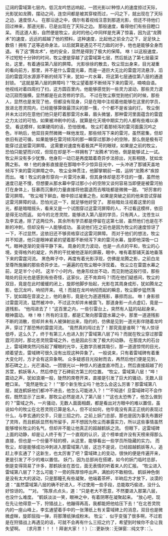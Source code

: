 辽阔的雷域第七层内，低沉龙吟悠远响起，一团光影以!种惊人的速度掠过天际，光影犹如龙腾，摆动之间，连空间都是被其穿梭而过，一闪之下，就出现在了天际之边，速度惊人。
在那沿途之中，偶尔有着视线注意到那道光影，但还不待他们回过神来，那道光影，已是出现在了天际之边。
那般速度，看得他们有些目瞪口呆。
而这道人影，自然便是牧尘，此时的他心中同样是充满了惊喜，因为这“龙腾术”的速度，远远的超越了他的预料，这种速度，比起他之前全力之下，足足快上数倍！拥有了这等逃命身法，以后就算是遇见不可力敌的对手，他也是能够全身而退。
有了这“腾龙术”，他的安全，显然是得到了极大的保障。
咻！以这般速度，不过短短十分钟的时间，牧尘便是穿越了这雷域第七层，然后抵达了第七层最深处，这里，有着通往第八层的屏障。
光影徐徐的散去，牧尘现出身来，目光凝重的看向前方，那里，并不是什么雷霆光幕，而是一道巨大无比的雷霆河流悬浮，滔滔的雷霆河水源源不断的倾泻下来，犹如一片水幕，将这第七层通往第八层的通道封锁。
“这就是第八层的屏障吗？”牧尘望着那不断倾泻下来的雷河，喃喃自语。
他视线对着四周扫了扫，这方圆百里内，他能够感觉到一些灵力波动，那些灵力波动沉寂而强横，显然都是在此苦修的学员。
不过在牧尘察觉到他们的时候，那些人，显然也是发现了他，但都没有现身，只是在暗中注视着他能够在这里的学员，放进北苍灵院内，已经能够算做最顶尖的那一簇，个个都不是省油的灯。
牧尘倒并未太过的在意他们他只是盯着那雷河水幕，眉头微皱，那种雷河里面蕴含的雷霆之力太过的可怕，如果被冲刷中的话，就算是化天境中期实力的人都有些难以承受。
看这模样，如果硬闯的话，恐怕很难。
牧尘盯着那倾泻的雷河面露沉吟之色，半晌后，他双目突然微微一眯他发现，那些倾泻下来的雷河，虽然密集，但却依旧有迹可循，如果能够在雷河倾泻的那一瞬穿过那渺小的空隙，那么倒是极有可能穿过这层雷河屏障。
这需要对速度有着极其严苛的眼球，如果是之前的牧尘，恐怕只能望而兴叹，但现在却是不一样拥有了“龙腾术”的他，倒是能够试上一试。
牧尘并没有多少犹豫，他身形一动已是再度踏着奇异步法掠出，光影相随，犹如龙腾之影。
咻！他的身影直接是在那暗中不少惊异目光中，一头冲进了那铺天盖地倾泻下来的雷河屏障之中。
牧尘全神贯注，他脚掌朝前一踏，运转“龙腾术”疾掠而出。
嗤！牧尘的身形穿向一片雷河水幕，但其身体却是忍不住的一僵，虽然他速度已是不慢，但想要从那水幕中穿过那小小的空隙又谈何容易当即便是被雷河拍打在身体上，狂暴而沉重的力量直接将他震退而去喉咙都是微微一甜。
“好厉害的雷河屏障。
”牧尘咽下鲜血，眼中掠过凝重之色，如果是突破之前的他来尝试穿越这雷河屏障的话，恐怕光这一下，就足够他好受了。
那些暗处注视着这里的目光，都是暗暗摇头，看来又是一个试图穿过这雷河屏障的人，不过看这模样，依旧是得无功而返。
如今的北苍灵院，能够进入第八层的学员，只有两人，沈苍生以及李玄通，除了这两位外，其余所有学员都是停留在这第七层，虽然他们也是在不断的冲刺，但却没有一人能够成功。
虽说他们在之前也是因为牧尘的速度惊讶了一下，不过显然，这依旧还不够资格穿过这雷河屏障。
而对于他们的想法，牧尘并不知道，他只是眼神紧紧的望着那不断倾泻下来的雷河水幕，旋即他深吸一口气，眼神逐渐的变得平静下来。
周身的灵力波动，也是一点点的平和，牧尘的心境，变得格外的凝定，外界的干扰被他逐渐的屏蔽，眼中，唯有着那铺天盖地垂落下来的雷霆河流。
黑色眸子中，再度有着光影浮现，仿佛是龙腾之影，之前白龙至尊所施展的那些奇异步法，一遍遍的在牧尘眼中浮现着。
牧尘立在雷霆水幕之前，足足半个小时。
这半个小时内，他身形纹丝不动，而见到他这般行径，那些暗处的目光也是感到有些奇怪，这家伙，还不肯弃吗？!而在他们疑惑间，牧尘的双目，竟是在此时缓缓的闭上，旋即他脚步抬起，光影在其周身成形，犹如腾龙之影，低沉龙吟，响彻开来。
吼！而就在龙吟响彻而起的瞬息，牧尘脚步猛然落下，犹如踏在音波之上，他的身形，竟是化为道道残影，暴掠而出。
咻！身影掠过雷霆河流，猛然被冲中，不过这次却并未被震飞，那道身影一点点虚幻，竟是一道残影。
“他闯进去了！”这百里之内，一些引雷台上，突然有人猛的站起身来，眼神震动。
咻！咻！所有的注意，都是汇聚向那雷霆水幕之中，那里一道道残影不断的消散，但却并未有人被弹射出来，隐约的，仿佛是见到一道光影伴随着龙吟声，穿过了那恐怖的雷霆河流。
“竟然真的闯过去了！那究竟是谁啊？”有人惊讶低呼，这么久了，终于有第三人也进入到了雷域第八层了吗？而就在牧尘穿过那雷霆河流时，那北苍灵院雷域之外，也是因此引发了极大的动静。
在那庞大的石台上，雷域碑突然闪烁起了耀眼的光华，无数学员被其吸引，那一道道惊愕的目光，顺着望去，雷域碑可很久没有出现这种异象了。
一般说来，只有着雷域碑有着重大变化时，方才会有这异象啊。
众多疑惑目光投射而去，再然后他们便是见到，那石碑之上，光芒涌动，一团银光以一种惊人的速度直冲而上，然后直接超越了的苏萱，鹤妖等人，然后停在了石碑前方第三的位置。
“牧尘，雷域第八层！”哗！震动之声，犹如浪潮一般，陡然的席卷开来，直接是引发了巨大的骚动，无数人目瞪口呆。
“竟然是牧尘？！”“那个新生牧尘吗？他怎么会这么厉害？那雷域第八层，就连鹤妖他们都冲不进去，他怎么可能进入？！”“不知道亻旦雷域碑可不会作假，既然显示了出来，那牧尘必然是进入了第八层！”“这也太恐怖了，他怎么做到的？”雷域之外，一片骚动，无数人面面相觑，都是看出对方眼中的难以置信，虽说如今的牧尘在北苍灵院已算是名人，但不论如何，他毕竟没有真正正统的表现过什么，与李玄通的交手，只是三招之约，之前上妖门总部，那也是因为事先布置好了灵阵，而且鹤妖显然有所留手，并不想因为牧尘而暴露实力，所以这些事情虽然能够增长牧尘的名气，但却并不能让他真正的超越鹤妖之流。
但眼下，这雷域碑上面的动静，却是让人终于有了一个直观的认识，这个榜单或许没有天榜来得那么直接，但也是一个份量不轻的榜，从这里，能够看出一些学员所隐藏的实力。
而牧尘，却是能够成功冲刺进入那雷域第八层，这岂不是说，已经超越鹤妖等人，追赶上李玄通了？这新生，也太厉害了吧？雷域碑上的变动，很快的便是传遍开来，更是引发了不少的难以置信。
妖门，因为总部尚在搭建，如今的妖门临时总部，倒是变得简易了许多，那鹤妖坐在首位，面无表情的听着来人的汇报。
“牧尘进入雷域第八层了？怎么可能？一旁的陈厚惊呼出声，满脸的不敢相信。
鹤妖神色倒是没有太大的波动，只是那瞳孔有些凝聚，他端着茶杯，半晌后方才放下，淡漠的道：“虽然雷域第八层的确不好进入，不过使用一些手段，总能取巧偷进，没什么好惊讶的。
”“对。
”陈厚点点头，道：“只是老大不愿意，不然要进入那第八层，也没什么难度。
”鹤妖淡淡一笑，眼神之中，有着阴寒在凝聚起来。
“放心吧，现在先让他得意一下，狩猎战上，他蹦得再高，我都能把他给压下去！”在北苍灵院内的一座山峰上，李玄通望着手中的一张薄纸上有关雷域碑上的消息，双目也是微微虚眯，旋即屈指一弹，将那薄纸弹成粉末。
牧尘¨．似乎变强了很多啊，不过若是在狩猎战上再遇见的话，可就不会再有什么三招之约了，希望到时候你不会让我失望啊。
（求月票！！！！拜谢大家！！）〖∷更新快∷无弹窗∷纯文字∷〗。
